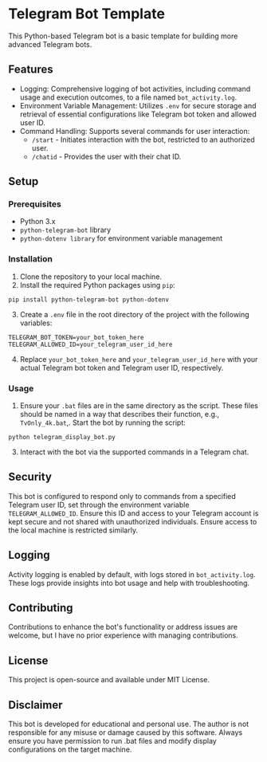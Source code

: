 # Telegram Bot Template

This Python-based Telegram bot is a basic template for building more advanced Telegram bots.

## Features

- Logging: Comprehensive logging of bot activities, including command usage and execution outcomes, to a file named `bot_activity.log`.
- Environment Variable Management: Utilizes `.env` for secure storage and retrieval of essential configurations like Telegram bot token and allowed user ID.
- Command Handling: Supports several commands for user interaction:
  - `/start` - Initiates interaction with the bot, restricted to an authorized user.
  - `/chatid` - Provides the user with their chat ID.

## Setup
### Prerequisites

- Python 3.x
- `python-telegram-bot` library
- `python-dotenv library` for environment variable management

### Installation

1. Clone the repository to your local machine.
2. Install the required Python packages using `pip`:

```
pip install python-telegram-bot python-dotenv
```

3. Create a `.env` file in the root directory of the project with the following variables:

```
TELEGRAM_BOT_TOKEN=your_bot_token_here
TELEGRAM_ALLOWED_ID=your_telegram_user_id_here
```

4. Replace `your_bot_token_here` and `your_telegram_user_id_here` with your actual Telegram bot token and Telegram user ID, respectively.

### Usage

1. Ensure your `.bat` files are in the same directory as the script. These files should be named in a way that describes their function, e.g., `TvOnly_4k.bat`,. Start the bot by running the script:

```
python telegram_display_bot.py
```

3. Interact with the bot via the supported commands in a Telegram chat.

## Security

This bot is configured to respond only to commands from a specified Telegram user ID, set through the environment variable `TELEGRAM_ALLOWED_ID`. Ensure this ID and access to your Telegram account is kept secure and not shared with unauthorized individuals. Ensure access to the local machine is restricted similarly.

## Logging

Activity logging is enabled by default, with logs stored in `bot_activity.log`. These logs provide insights into bot usage and help with troubleshooting.

## Contributing

Contributions to enhance the bot's functionality or address issues are welcome, but I have no prior experience with managing contributions.

## License

This project is open-source and available under MIT License.

## Disclaimer

This bot is developed for educational and personal use. The author is not responsible for any misuse or damage caused by this software. Always ensure you have permission to run .bat files and modify display configurations on the target machine.
